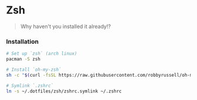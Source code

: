 
Zsh
===

> Why haven't you installed it already!?


### Installation

```bash
# Set up `zsh` (arch linux)
pacman -S zsh

# Install `oh-my-zsh`
sh -c "$(curl -fsSL https://raw.githubusercontent.com/robbyrussell/oh-my-zsh/master/tools/install.sh)"

# Symlink `.zshrc`
ln -s ~/.dotfiles/zsh/zshrc.symlink ~/.zshrc

```
